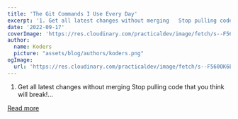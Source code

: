```yaml
---
title: 'The Git Commands I Use Every Day'
excerpt: '1. Get all latest changes without merging   Stop pulling code that you think will break!...'
date: '2022-09-17'
coverImage: 'https://res.cloudinary.com/practicaldev/image/fetch/s--F560OK6E--/c_imagga_scale,f_auto,fl_progressive,h_420,q_auto,w_1000/https://dev-to-uploads.s3.amazonaws.com/uploads/articles/qpmt6qdjaxbxw9h0labn.png'
author:
  name: Koders
  picture: "assets/blog/authors/koders.png"
ogImage:
  url: 'https://res.cloudinary.com/practicaldev/image/fetch/s--F560OK6E--/c_imagga_scale,f_auto,fl_progressive,h_420,q_auto,w_1000/https://dev-to-uploads.s3.amazonaws.com/uploads/articles/qpmt6qdjaxbxw9h0labn.png'
---
```


1. Get all latest changes without merging   Stop pulling code that you think will break!...

[Read more](https://dev.to/wadecodez/the-git-commands-i-use-every-day-5g17)
